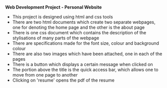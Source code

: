 **Web Development Project - Personal Website**
  - This project is designed using html and css tools
  - There are two html documents which create two separate webpages, one for denoting the home page and the other is the about page
  - There is one css document which contains the description of the stylisations of many parts of the webpage
  - There are specifications made for the font size, colour and background colour
  - There are also two images which have been attached, one in each of the pages
  - There is a button which displays a certain message when clicked on
  - The portion above the title is the quick access bar, which allows one to move from one page to another
  - Clicking on 'resume' opens the pdf of the resume

